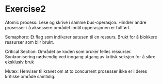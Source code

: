 # Exercise2

Atomic process:
Lese og skrive i samme bus-operasjon. Hindrer andre prosesser i å aksessere området inntil opperasjonen er fullført.

Semaphore:
Et flag som indikerer satusen til en ressurs. Brukt for å blokkere ressurser som blir brukt.

Critical Section:
Området av koden som bruker felles ressurser. Synkronisering nødvendig ved inngang utgang av kritisk seksjon for å sikre eksklusiv bruk

Mutex:
Henviser til kravet om at to concurrent prosesser ikke er i deres kritiske område samtidig.

